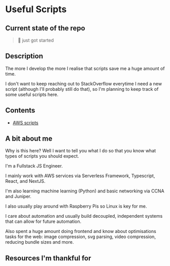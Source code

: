 # Useful Scripts 

## Current state of the repo

> 🚨 just got started 

## Description

The more I develop the more I realise that scripts save me a huge amount of time. 

I don't want to keep  reaching out to StackOverflow everytime I need a new script (although I'll probably still do that), so I'm planning to keep track of some useful scripts here. 

## Contents

- [AWS scripts](./aws.md)

## A bit about me 

Why is this here? Well I want to tell you what I do so that you know what types of scripts you should expect. 

I'm a Fullstack JS Engineer.  

I mainly work with AWS services via Serverless Framework, Typescript, React, and NextJS.

I'm also learning machine learning (Python) and basic networking via CCNA and Juniper. 

I also usually play around with Raspberry Pis so Linux is key for me. 

I care about automation and usually build decoupled, independent systems that can allow for future automation. 

Also spent a huge amount doing frontend and know about optimisations tasks for the web: image compression, svg parsing, video compression, reducing bundle sizes and more.

## Resources I'm thankful for
